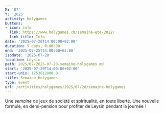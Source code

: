 ```yaml
---
M: '07'
Y: '2025'
activity: holygames
buttons:
- icon: info
  link: https://www.holygames.ch/semaine-ete-2022/
  link_title: Info
date: '2025-07-20T14:00:00+02:00'
duration: 5 days, 0:00:00
end: '2025-07-25T14:00:00+02:00'
isodate: '2025-07-20'
location: Leysin
path: 2025/07/2025-07-20-semaine-holygames.md
start: '2025-07-20T14:00:00+02:00'
start-unix: 1753012800.0
title: Semaine Holygames
type: event
url: /activities/holygames/2025/07/20/semaine-holygames
---
```

Une *semaine* de jeux de société et spiritualité, en toute liberté. Une nouvelle formule, en demi-pension pour profiter de Leysin pendant la journée !